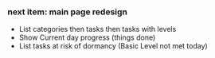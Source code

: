 ### next item: main page redesign

* List categories then tasks then tasks with levels
* Show Current day progress (things done)
* List tasks at risk of dormancy (Basic Level not met today)